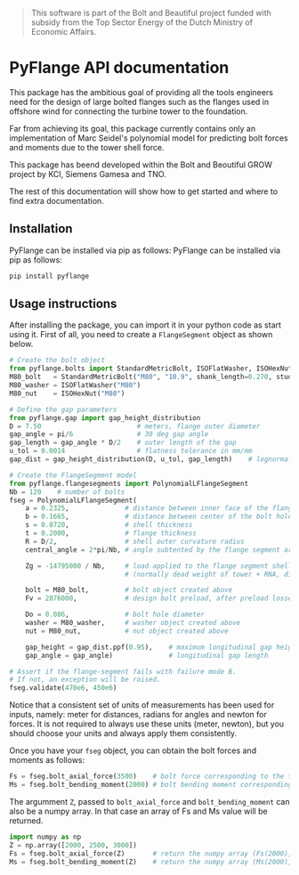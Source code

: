 
> This software is part of the Bolt and Beautiful project funded with subsidy 
> from the Top Sector Energy of the Dutch Ministry of Economic Affairs.

PyFlange API documentation
==========================
This package has the ambitious goal of providing all the tools engineers
need for the design of large bolted flanges such as the flanges used in
offshore wind for connecting the turbine tower to the foundation.

Far from achieving its goal, this package currently contains only an
implementation of Marc Seidel's polynomial model for predicting bolt
forces and moments due to the tower shell force.

This package has beend developed within the Bolt and Beoutiful GROW
project by KCI, Siemens Gamesa and TNO.

The rest of this documentation will show how to get started and where to
find extra documentation.


Installation
------------
PyFlange can be installed via pip as follows:
PyFlange can be installed via pip as follows:

```bash
pip install pyflange
```


Usage instructions
------------------
After installing the package, you can import it in your python code as start
using it. First of all, you need to create a `FlangeSegment` object as shown
below.

```python
# Create the bolt object
from pyflange.bolts import StandardMetricBolt, ISOFlatWasher, ISOHexNut
M80_bolt   = StandardMetricBolt("M80", "10.9", shank_length=0.270, stud=True)
M80_washer = ISOFlatWasher("M80")
M80_nut    = ISOHexNut("M80")

# Define the gap parameters
from pyflange.gap import gap_height_distribution
D = 7.50                        # meters, flange outer diameter
gap_angle = pi/6                # 30 deg gap angle
gap_length = gap_angle * D/2    # outer length of the gap
u_tol = 0.0014                  # flatness tolerance in mm/mm
gap_dist = gap_height_distribution(D, u_tol, gap_length)    # lognormal distribution

# Create the FlangeSegment model
from pyflange.flangesegments import PolynomialLFlangeSegment
Nb = 120    # number of bolts
fseg = PolynomialLFlangeSegment(
    a = 0.2325,              # distance between inner face of the flange and center of the bolt hole
    b = 0.1665,              # distance between center of the bolt hole and center-line of the shell
    s = 0.0720,              # shell thickness
    t = 0.2000,              # flange thickness
    R = D/2,                 # shell outer curvature radius
    central_angle = 2*pi/Nb, # angle subtented by the flange segment arc

    Zg = -14795000 / Nb,     # load applied to the flange segment shell at rest
                             # (normally dead weight of tower + RNA, divided by the number of bolts)

    bolt = M80_bolt,         # bolt object created above
    Fv = 2876000,            # design bolt preload, after preload losses

    Do = 0.086,              # bolt hole diameter
    washer = M80_washer,     # washer object created above
    nut = M80_nut,           # nut object created above

    gap_height = gap_dist.ppf(0.95),    # maximum longitudinal gap height, 95% quantile
    gap_angle = gap_angle)              # longitudinal gap length

# Assert if the flange-segment fails with failure mode B.
# If not, an exception will be raised. 
fseg.validate(470e6, 450e6)
```

Notice that a consistent set of units of measurements has been used for inputs, namely:
meter for distances, radians for angles and newton for forces. It is not required to
always use these units (meter, newton), but you should choose your units and always
apply them consistently.

Once you have your `fseg` object, you can obtain the bolt forces and moments as follows:

```python
Fs = fseg.bolt_axial_force(3500)    # bolt force corresponding to the tower shell force Z = 3500 N
Ms = fseg.bolt_bending_moment(2000) # bolt bending moment corresponding to the tower shell force Z = 2000 N
```

The argumment `Z`, passed to `bolt_axial_force` and `bolt_bending_moment` can also be a
numpy array. In that case an array of Fs and Ms value will be returned.

```python
import numpy as np
Z = np.array([2000, 2500, 3000])
Fs = fseg.bolt_axial_force(Z)       # return the numpy array (Fs(2000), Fs(2500), Fs(3000))
Ms = fseg.bolt_bending_moment(Z)    # return the numpy array (Ms(2000), Ms(2500), Ms(3000))
```

